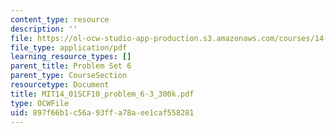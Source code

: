 ```yaml
---
content_type: resource
description: ''
file: https://ol-ocw-studio-app-production.s3.amazonaws.com/courses/14-01sc-principles-of-microeconomics-fall-2011/897f66b1c56a93ffa78aee1caf558281_MIT14_01SCF10_problem_6-3_300k.pdf
file_type: application/pdf
learning_resource_types: []
parent_title: Problem Set 6
parent_type: CourseSection
resourcetype: Document
title: MIT14_01SCF10_problem_6-3_300k.pdf
type: OCWFile
uid: 897f66b1-c56a-93ff-a78a-ee1caf558281
---
```

